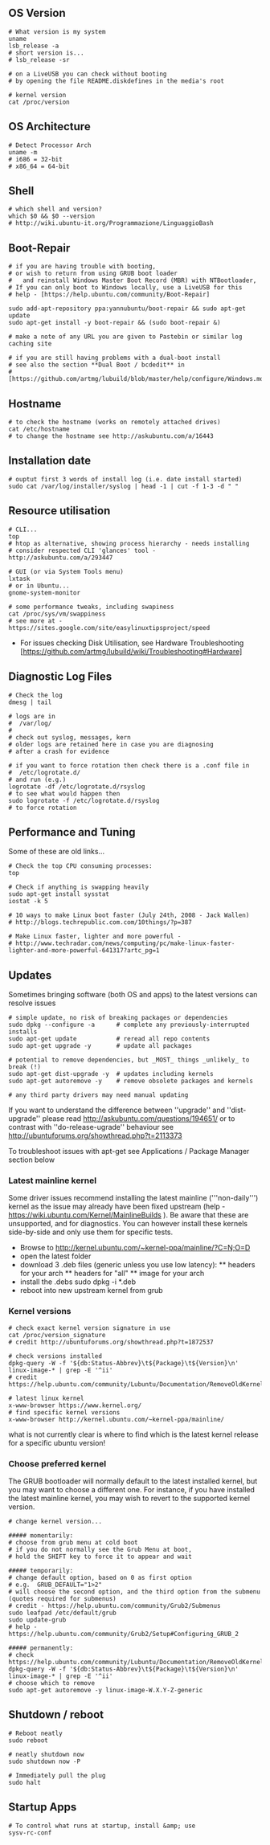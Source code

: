 ## OS Version

``` 
# What version is my system
uname
lsb_release -a
# short version is...
# lsb_release -sr

# on a LiveUSB you can check without booting 
# by opening the file README.diskdefines in the media's root 

# kernel version
cat /proc/version
```

## OS Architecture

``` 
# Detect Processor Arch
uname -m
# i686 = 32-bit
# x86_64 = 64-bit
```

## Shell

``` 
# which shell and version?
which $0 && $0 --version
# http://wiki.ubuntu-it.org/Programmazione/LinguaggioBash
```

## Boot-Repair

```
# if you are having trouble with booting, 
# or wish to return from using GRUB boot loader 
#	and reinstall Windows Master Boot Record (MBR) with NTBootloader, 
# If you can only boot to Windows locally, use a LiveUSB for this
# help - [https://help.ubuntu.com/community/Boot-Repair]

sudo add-apt-repository ppa:yannubuntu/boot-repair && sudo apt-get update
sudo apt-get install -y boot-repair && (sudo boot-repair &)

# make a note of any URL you are given to Pastebin or similar log caching site

# if you are still having problems with a dual-boot install 
# see also the section **Dual Boot / bcdedit** in 
# [https://github.com/artmg/lubuild/blob/master/help/configure/Windows.md] 
```

## Hostname 

```
# to check the hostname (works on remotely attached drives)
cat /etc/hostname
# to change the hostname see http://askubuntu.com/a/16443
```

## Installation date 

```
# ouptut first 3 words of install log (i.e. date install started)
sudo cat /var/log/installer/syslog | head -1 | cut -f 1-3 -d " "
```

## Resource utilisation

```
# CLI...
top
# htop as alternative, showing process hierarchy - needs installing
# consider respected CLI 'glances' tool - http://askubuntu.com/a/293447

# GUI (or via System Tools menu)
lxtask
# or in Ubuntu...
gnome-system-monitor

# some performance tweaks, including swapiness
cat /proc/sys/vm/swappiness
# see more at - https://sites.google.com/site/easylinuxtipsproject/speed
```

* For issues checking Disk Utilisation, see Hardware Troubleshooting [https://github.com/artmg/lubuild/wiki/Troubleshooting#Hardware] 


## Diagnostic Log Files

```
# Check the log
dmesg | tail

# logs are in
#  /var/log/
#
# check out syslog, messages, kern
# older logs are retained here in case you are diagnosing 
# after a crash for evidence

# if you want to force rotation then check there is a .conf file in
#  /etc/logrotate.d/
# and run (e.g.)
logrotate -df /etc/logrotate.d/rsyslog
# to see what would happen then
sudo logrotate -f /etc/logrotate.d/rsyslog
# to force rotation
```

## Performance and Tuning 
Some of these are old links...
```
# Check the top CPU consuming processes:
top

# Check if anything is swapping heavily
sudo apt-get install sysstat
iostat -k 5

# 10 ways to make Linux boot faster (July 24th, 2008 - Jack Wallen)
# http://blogs.techrepublic.com.com/10things/?p=387

# Make Linux faster, lighter and more powerful -
# http://www.techradar.com/news/computing/pc/make-linux-faster-lighter-and-more-powerful-641317?artc_pg=1
```

## Updates 

Sometimes bringing software (both OS and apps) to the latest versions can resolve issues
```
# simple update, no risk of breaking packages or dependencies
sudo dpkg --configure -a      # complete any previously-interrupted installs
sudo apt-get update           # reread all repo contents
sudo apt-get upgrade -y       # update all packages

# potential to remove dependencies, but _MOST_ things _unlikely_ to break (!)
sudo apt-get dist-upgrade -y  # updates including kernels
sudo apt-get autoremove -y    # remove obsolete packages and kernels

# any third party drivers may need manual updating
```

If you want to understand the difference between ''upgrade'' and ''dist-upgrade'' 
please read http://askubuntu.com/questions/194651/ or to contrast with
''do-release-ugrade'' behaviour see http://ubuntuforums.org/showthread.php?t=2113373

To troubleshoot issues with apt-get see Applications / Package Manager section below

### Latest mainline kernel

Some driver issues recommend installing the latest mainline ('''non-daily''') kernel as the issue may already have been fixed upstream (help - https://wiki.ubuntu.com/Kernel/MainlineBuilds ). Be aware that these are unsupported, and for diagnostics. You can however install these kernels side-by-side and only use them for specific tests.
* Browse to http://kernel.ubuntu.com/~kernel-ppa/mainline/?C=N;O=D
* open the latest folder
* download 3 .deb files (generic unless you use low latency):
** headers for your arch
** headers for "all"
** image for your arch
* install the .debs
 sudo dpkg -i *.deb
* reboot into new upstream kernel from grub

### Kernel versions 

```
# check exact kernel version signature in use
cat /proc/version_signature
# credit http://ubuntuforums.org/showthread.php?t=1872537

# check versions installed
dpkg-query -W -f '${db:Status-Abbrev}\t${Package}\t${Version}\n' linux-image-* | grep -E '^ii'
# credit https://help.ubuntu.com/community/Lubuntu/Documentation/RemoveOldKernels

# latest linux kernel
x-www-browser https://www.kernel.org/
# find specific kernel versions
x-www-browser http://kernel.ubuntu.com/~kernel-ppa/mainline/
```
what is not currently clear is where to find which is the latest kernel release for a specific ubuntu version!

### Choose preferred kernel 

The GRUB bootloader will normally default to the latest installed kernel, but you may want to choose a different one. For instance, if you have installed the latest mainline kernel, you may wish to revert to the supported kernel version.

```
# change kernel version...

##### momentarily: 
# choose from grub menu at cold boot
# if you do not normally see the Grub Menu at boot, 
# hold the SHIFT key to force it to appear and wait

##### temporarily: 
# change default option, based on 0 as first option
# e.g.  GRUB_DEFAULT="1>2"
# will choose the second option, and the third option from the submenu (quotes required for submenus)
# credit - https://help.ubuntu.com/community/Grub2/Submenus
sudo leafpad /etc/default/grub
sudo update-grub   
# help - https://help.ubuntu.com/community/Grub2/Setup#Configuring_GRUB_2

##### permanently:
# check https://help.ubuntu.com/community/Lubuntu/Documentation/RemoveOldKernels
dpkg-query -W -f '${db:Status-Abbrev}\t${Package}\t${Version}\n' linux-image-* | grep -E '^ii'
# choose which to remove
sudo apt-get autoremove -y linux-image-W.X.Y-Z-generic
```

## Shutdown / reboot 
```
# Reboot neatly
sudo reboot

# neatly shutdown now
sudo shutdown now -P

# Immediately pull the plug
sudo halt
```

## Startup Apps 

```
# To control what runs at startup, install &amp; use
sysv-rc-conf
```

